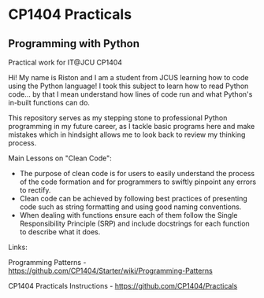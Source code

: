 # CP1404 Practicals

## Programming with Python

Practical work for IT@JCU CP1404

Hi! My name is Riston and I am a student from JCUS learning how to code using the Python language! I took this subject
to learn how to read Python code... by that I mean understand how lines of code run and
what Python's in-built functions can do.

This repository serves as my stepping stone to professional Python programming in my future career,
as I tackle basic programs here and make mistakes which in hindsight allows me to look back
to review my thinking process.

Main Lessons on "Clean Code":

- The purpose of clean code is for users to easily understand the process of the code formation and
  for programmers to swiftly pinpoint any errors to rectify.
- Clean code can be achieved by following best practices of presenting code such as string formatting and
  using good naming conventions.
- When dealing with functions ensure each of them follow the Single Responsibility Principle (SRP) and include
  docstrings for each function to describe what it does.

Links:

Programming Patterns - https://github.com/CP1404/Starter/wiki/Programming-Patterns

CP1404 Practicals Instructions - https://github.com/CP1404/Practicals